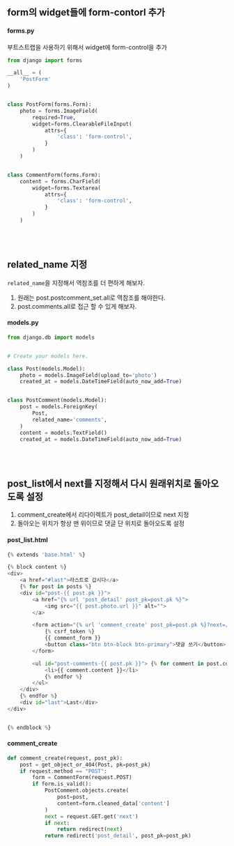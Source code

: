 ## form의 widget들에 form-contorl 추가

#### forms.py

부트스트랩을 사용하기 위해서 widget에 form-control을 추가 

```python
from django import forms

__all__ = (
    'PostForm'
)


class PostForm(forms.Form):
    photo = forms.ImageField(
        required=True,
        widget=forms.ClearableFileInput(
            attrs={
                'class': 'form-control',
            }
        )
    )


class CommentForm(forms.Form):
    content = forms.CharField(
        widget=forms.Textarea(
            attrs={
                'class': 'form-control',
            }
        )
    )
```

<br><br>

## related_name 지정

`related_name`을 지정해서 역참조를 더 편하게 해보자.

1. 원래는 post.postcomment_set.all로 역참조를 해야한다.
2. post.comments.all로 접근 할 수 있게 해보자.

#### models.py

```python
from django.db import models


# Create your models here.

class Post(models.Model):
    photo = models.ImageField(upload_to='photo')
    created_at = models.DateTimeField(auto_now_add=True)


class PostComment(models.Model):
    post = models.ForeignKey(
        Post,
        related_name='comments',
    )
    content = models.TextField()
    created_at = models.DateTimeField(auto_now_add=True)

```

<br><br>

## post_list에서 next를 지정해서 다시 원래위치로 돌아오도록 설정

1. comment\_create에서 리다이렉트가 post\_detail이므로 next 지정
2. 돌아오는 위치가 항상 맨 위이므로 댓글 단 위치로 돌아오도록 설정

#### post_list.html

```python
{% extends 'base.html' %}

{% block content %}
<div>
    <a href="#last">라스트로 갑시다</a>
    {% for post in posts %}
    <div id="post-{{ post.pk }}">
        <a href="{% url 'post_detail' post_pk=post.pk %}">
            <img src="{{ post.photo.url }}" alt="">
        </a>

        <form action="{% url 'comment_create' post_pk=post.pk %}?next=/post/#post-comments-{{ post.pk }}" method="POST">
            {% csrf_token %}
            {{ comment_form }}
            <button class="btn btn-block btn-primary">댓글 쓰기</button>
        </form>

        <ul id="post-comments-{{ post.pk }}"> {% for comment in post.comments.all %}
            <li>{{ comment.content }}</li>
            {% endfor %}
        </ul>
    </div>
    {% endfor %}
    <div id="last">Last</div>
</div>


{% endblock %}
```

#### comment_create

```python
def comment_create(request, post_pk):
    post = get_object_or_404(Post, pk=post_pk)
    if request.method == "POST":
        form = CommentForm(request.POST)
        if form.is_valid():
            PostComment.objects.create(
                post=post,
                content=form.cleaned_data['content']
            )
            next = request.GET.get('next')
            if next:
                return redirect(next)
            return redirect('post_detail', post_pk=post_pk)

```